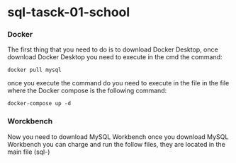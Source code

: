 # sql-tasck-01-school 

### Docker

The first thing that you need to do is to download Docker Desktop, once download Docker Desktop you need to execute in the cmd the command:

```
docker pull mysql
```

once you execute the command do you need to execute in the file in the file where the Docker compose is the following command:

```
docker-compose up -d 
```

### Worckbench

Now you need to download MySQL Workbench once you download MySQL Workbench you can charge and run the follow files, they are located in the main file (sql-)
